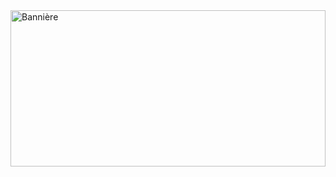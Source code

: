 <div style="width: 100%; height: 250px; overflow: hidden; display: flex; justify-content: center; align-items: center;">
  <img src="https://raw.githubusercontent.com/adam-telmat/adam-telmat/main/banni%C3%A8re.png" 
       style="height: 100%; width: auto;" 
       alt="Bannière" />
</div>






